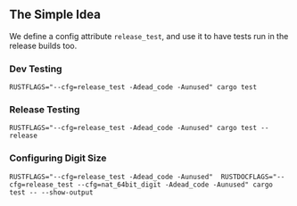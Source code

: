 ## The Simple Idea
We define a config attribute `release_test`, and use it to have tests run in the release builds too.  

### Dev Testing

``
RUSTFLAGS="--cfg=release_test -Adead_code -Aunused" cargo test
``

### Release Testing

``
RUSTFLAGS="--cfg=release_test -Adead_code -Aunused" cargo test --release
``

### Configuring Digit Size

``
RUSTFLAGS="--cfg=release_test -Adead_code -Aunused"  RUSTDOCFLAGS="--cfg=release_test --cfg=nat_64bit_digit -Adead_code -Aunused" cargo test -- --show-output
``